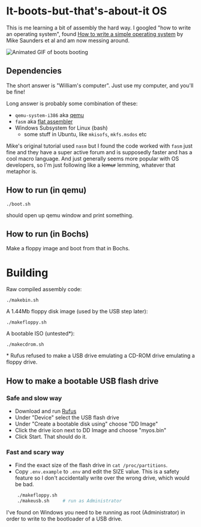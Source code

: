 # It-boots-but-that's-about-it OS

This is me learning a bit of assembly the hard way. I googled "how to write an operating system",
found [How to write a simple operating system](http://mikeos.sourceforge.net/write-your-own-os.html)
by Mike Saunders et al and am now messing around.

![Animated GIF of boots booting](https://raw.githubusercontent.com/wmhilton/boots/master/website/video1.gif)

## Dependencies

The short answer is "William's computer". Just use my computer, and you'll be fine!

Long answer is probably some combination of these:

- `qemu-system-i386` aka [qemu](http://www.qemu.org/)
- `fasm` aka [flat assembler](http://flatassembler.net/)
- Windows Subsystem for Linux (bash)
  - some stuff in Ubuntu, like `mkisofs`, `mkfs.msdos` etc

Mike's original tutorial used `nasm` but I found the code worked with `fasm` just
fine and they have a super active forum and is supposedly faster and has a cool
macro language. And just generally seems more popular with OS developers, so I'm
just following like a ~~lemur~~ lemming, whatever that metaphor is.

## How to run (in qemu)

    ./boot.sh

should open up qemu window and print something.

## How to run (in Bochs)

Make a floppy image and boot from that in Bochs.

# Building

Raw compiled assembly code:

    ./makebin.sh

A 1.44Mb floppy disk image (used by the USB step later):

    ./makefloppy.sh

A bootable ISO (untested\*):

    ./makecdrom.sh

\* Rufus refused to make a USB drive emulating a CD-ROM drive emulating a floppy drive.

## How to make a bootable USB flash drive

### Safe and slow way

- Download and run [Rufus](https://github.com/pbatard/rufus)
- Under "Device" select the USB flash drive
- Under "Create a bootable disk using" choose "DD Image"
- Click the drive icon next to DD Image and choose "myos.bin"
- Click Start. That should do it.

### Fast and scary way

- Find the exact size of the flash drive in `cat /proc/partitions`.
- Copy `.env.example` to `.env` and edit the SIZE value. This is a safety feature so
  I don't accidentally write over the wrong drive, which would be bad.

```sh
    ./makefloppy.sh
    ./makeusb.sh     # run as Administrator
```

I've found on Windows you need to be running as root (Administrator) in order
to write to the bootloader of a USB drive.
